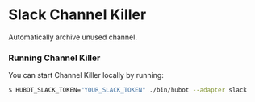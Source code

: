 # Slack Channel Killer

Automatically archive unused channel.

### Running Channel Killer

You can start Channel Killer locally by running:

```sh
$ HUBOT_SLACK_TOKEN="YOUR_SLACK_TOKEN" ./bin/hubot --adapter slack
```

